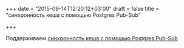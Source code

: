 +++
date = "2015-09-14T12:20:12+03:00"
draft = false
title = "синхронность кеша с помощью Postgres Pub-Sub"

+++

<p>Поддерживаем <a href="http://bit.ly/1JV6PcR">синхронность кеша с помощью Postgres Pub-Sub</a></p>

